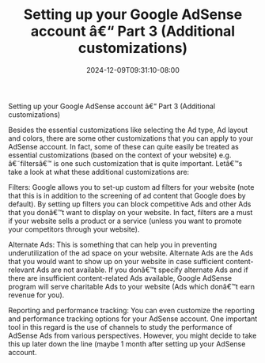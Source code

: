 ﻿---
title: "Setting up your Google AdSense account â€“ Part 3 (Additional customizations)"
date: 2024-12-09T09:31:10-08:00
description: "AdsenseArticles Tips for Web Success"
featured_image: "/images/AdsenseArticles.jpg"
tags: ["AdsenseArticles"]
---

Setting up your Google AdSense account â€“ Part 3 (Additional customizations)

Besides the essential customizations like selecting the Ad type, Ad layout and colors, there are some other customizations that you can apply to your AdSense account. In fact, some of these can quite easily be treated as essential customizations (based on the context of your website) e.g. â€˜filtersâ€™ is one such customization that is quite important. Letâ€™s take a look at what these additional customizations are:

Filters: Google allows you to set-up custom ad filters for your website (note that this is in addition to the screening of ad content that Google does by default). By setting up filters you can block competitive Ads and other Ads that you donâ€™t want to display on your website.  In fact, filters are a must if your website sells a product or a service (unless you want to promote your competitors through your website).

Alternate Ads: This is something that can help you in preventing underutilization of the ad space on your website. Alternate Ads are the Ads that you would want to show up on your website in case sufficient content-relevant Ads are not available. If you donâ€™t specify alternate Ads and if there are insufficient content-related Ads available, Google AdSense program will serve charitable Ads to your website (Ads which donâ€™t earn revenue for you).

Reporting and performance tracking: You can even customize the reporting and performance tracking options for your AdSense account. One important tool in this regard is the use of channels to study the performance of AdSense Ads from various perspectives. However, you might decide to take this up later down the line (maybe 1 month after setting up your AdSense account.
